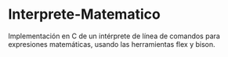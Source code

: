 # Interprete-Matematico
Implementación en C de un intérprete de línea de comandos para expresiones matemáticas, usando las herramientas flex y bison.
